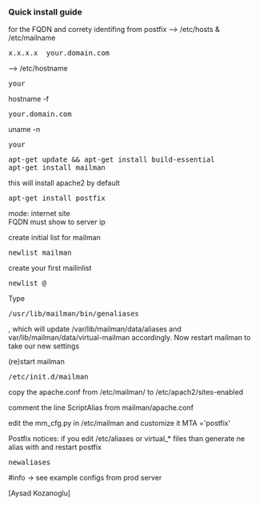 ### Quick install guide


for the FQDN and correty identifing from postfix 
--> /etc/hosts & /etc/mailname
<pre>x.x.x.x  your.domain.com</pre>

--> /etc/hostname
<pre>your</pre>

hostname -f
<pre>your.domain.com</pre>

uname -n
<pre>your</pre>

<pre>
apt-get update && apt-get install build-essential
apt-get install mailman
</pre>

this will install apache2 by default

<pre>apt-get install postfix</pre>

mode: internet site   
FQDN must show to server ip

create initial list for mailman
<pre>newlist mailman</pre>

create your first mailinlist
<pre>newlist <list_name>@<my.domain1.com></pre>

Type <pre>/usr/lib/mailman/bin/genaliases</pre>, which will update /var/lib/mailman/data/aliases and var/lib/mailman/data/virtual-mailman accordingly. Now restart mailman to take our new settings

(re)start mailman <pre>/etc/init.d/mailman</pre>

copy the apache.conf from /etc/mailman/ to /etc/apach2/sites-enabled

comment the line ScriptAlias from mailman/apache.conf

edit the mm_cfg.py in /etc/mailman  and customize it
MTA ='postfix'

Postfix notices:
if you edit /etc/aliases or virtual_* files than generate ne alias with and restart postfix
<pre>newaliases</pre>   


#info -> see example configs from prod server



[Aysad Kozanoglu]
